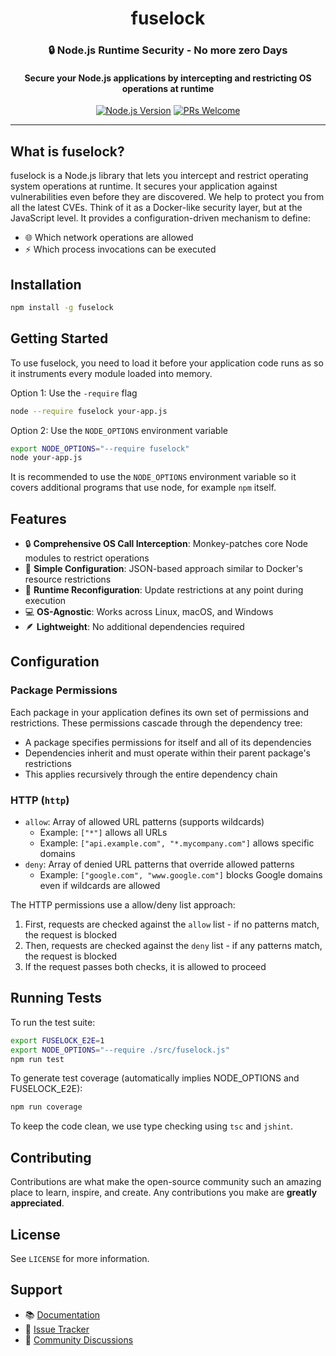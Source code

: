 <div align="center">
  <h1>fuselock</h1>
  <h3>🔒 Node.js Runtime Security - No more zero Days</h3>
  <h4>Secure your Node.js applications by intercepting and restricting OS operations at runtime</h4>

  [![Node.js Version](https://img.shields.io/badge/node-%3E%3D14-brightgreen)](https://www.npmjs.com/package/@fuselockhq/fuselockjs)
  [![PRs Welcome](https://img.shields.io/badge/PRs-welcome-brightgreen.svg)](https://github.com/fuselockhq/fuselockjs/pulls)

</div>

---

## What is fuselock?

fuselock is a Node.js library that lets you intercept and restrict operating system operations at runtime. 
It secures your application against vulnerabilities even before they are discovered. We help to protect you from all the latest CVEs.
Think of it as a Docker-like security layer, but at the JavaScript level. It provides a configuration-driven mechanism to define:

- 🌐 Which network operations are allowed
- ⚡ Which process invocations can be executed


## Installation

```bash
npm install -g fuselock
```

## Getting Started

To use fuselock, you need to load it before your application code runs as so it instruments every module loaded into memory.

Option 1: Use the `-require` flag

```bash
node --require fuselock your-app.js
```

Option 2: Use the `NODE_OPTIONS` environment variable

```bash
export NODE_OPTIONS="--require fuselock"
node your-app.js
```

It is recommended to use the `NODE_OPTIONS` environment variable so it covers additional programs that use node, for example `npm` itself.

## Features

- 🔒 **Comprehensive OS Call Interception**: Monkey-patches core Node modules to restrict operations
- 📝 **Simple Configuration**: JSON-based approach similar to Docker's resource restrictions
- 🔄 **Runtime Reconfiguration**: Update restrictions at any point during execution
- 💻 **OS-Agnostic**: Works across Linux, macOS, and Windows
- 🪶 **Lightweight**: No additional dependencies required

## Configuration

### Package Permissions

Each package in your application defines its own set of permissions and restrictions. These permissions cascade through the dependency tree:

- A package specifies permissions for itself and all of its dependencies
- Dependencies inherit and must operate within their parent package's restrictions
- This applies recursively through the entire dependency chain

### HTTP (`http`)
- `allow`: Array of allowed URL patterns (supports wildcards)
  - Example: `["*"]` allows all URLs
  - Example: `["api.example.com", "*.mycompany.com"]` allows specific domains
- `deny`: Array of denied URL patterns that override allowed patterns
  - Example: `["google.com", "www.google.com"]` blocks Google domains even if wildcards are allowed

The HTTP permissions use a allow/deny list approach:
1. First, requests are checked against the `allow` list - if no patterns match, the request is blocked
2. Then, requests are checked against the `deny` list - if any patterns match, the request is blocked
3. If the request passes both checks, it is allowed to proceed

## Running Tests

To run the test suite:
```bash
export FUSELOCK_E2E=1
export NODE_OPTIONS="--require ./src/fuselock.js"
npm run test
```

To generate test coverage (automatically implies NODE_OPTIONS and FUSELOCK_E2E):
```bash
npm run coverage
```

To keep the code clean, we use type checking using `tsc` and `jshint`.

## Contributing

Contributions are what make the open-source community such an amazing place to learn, inspire, and create. Any contributions you make are **greatly appreciated**.

## License

See `LICENSE` for more information.

## Support

- 📚 [Documentation](https://github.com/fuselock/fuselockjs/wiki)
- 🐛 [Issue Tracker](https://github.com/fuselock/fuselockjs/issues)
- 💬 [Community Discussions](https://github.com/fuselock/fuselockjs/discussions)
